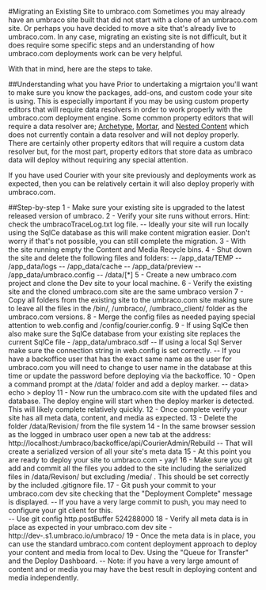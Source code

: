 #Migrating an Existing Site to umbraco.com
Sometimes you may already have an umbraco site built that did not start with a clone of an umbraco.com site.  Or perhaps you have decided to move a site that's already live to umbraco.com.  In any case, migrating an existing site is not difficult, but it does require some specific steps and an understanding of how umbraco.com deployments work can be very helpful.

With that in mind, here are the steps to take.

##Understanding what you have
Prior to undertaking a migrtaion you'll want to make sure you know the packages, add-ons, and custom code your site is using.  This is especially important if you may be using custom property editors that will require data resolvers in order to work properly with the umbraco.com deployment engine.  Some common property editors that will require a data resolver are; [Archetype](https://github.com/leekelleher/Archetype.Courier), [Mortar](https://github.com/leekelleher/umbraco-mortar/tree/develop/Src/Our.Umbraco.Mortar.Courier), and [Nested Content](https://github.com/leekelleher/umbraco-nested-content) which does not currently contain a data resolver and will not deploy properly.  There are certainly other property editors that will require a custom data resolver but, for the most part, property editors that store data as umbraco data will deploy without requiring any special attention.

If you have used Courier with your site previously and deployments work as expected, then you can be relatively certain it will also deploy properly with umbraco.com.

##Step-by-step
1 - Make sure your existing site is upgraded to the latest released version of umbraco.
2 - Verify your site runs without errors.  Hint: check the umbracoTraceLog.txt log file.
-- Ideally your site will run locally using the SqlCe database as this will make content migration easier.  Don't worry if that's not possible, you can still complete the migration.
3 - With the site running empty the Content and Media Recycle bins.
4 - Shut down the site and delete the following files and folders:
-- /app_data/TEMP
-- /app_data/logs
-- /app_data/cache
-- /app_data/preview
-- /app_data/umbraco.config
-- /data/[*]
5 - Create a new umbraco.com project and clone the Dev site to your local machine.
6 - Verify the existing site and the cloned umbraco.com site are the same umbraco version
7 - Copy all folders from the existing site to the umbraco.com site making sure to leave all the files in the /bin/, /umbraco/, /umbraco_client/ folder as the umbraco.com versions.
8 - Merge the config files as needed paying special attention to web.config and /config/courier.config. 
9 - If using SqlCe then also make sure the SqlCe database from your existing site replaces the current SqlCe file - /app_data/umbraco.sdf
-- If using a local Sql Server make sure the connection string in web.config is set correctly.
-- If you have a backoffice user that has the exact same name as the user for umbraco.com you will need to change to user name in the database at this time or update the password before deploying via the backoffice.
10 - Open a command prompt at the /data/ folder and add a deploy marker.
-- data> echo > deploy
11 - Now run the umbraco.com site with the updated files and database.  The deploy engine will start when the deploy marker is detected.  This will likely complete relatively quickly.
12 - Once complete verify your site has all meta data, content, and media as expected.
13 - Delete the folder /data/Revision/ from the file system
14 - In the same browser session as the logged in umbraco user open a new tab at the address:  http://localhost:<your port>/umbraco/backoffice/api/CourierAdmin/Rebuild
-- That will create a serialized version of all your site's meta data
15 - At this point you are ready to deploy your site to umbraco.com - yay!
16 - Make sure you git add and commit all the files you added to the site including the serialized files in /data/Revison/ but excluding /media/ .  This should be set correctly by the included .gitignore file.
17 - Git push your commit to your umbraco.com dev site checking that the "Deployment Complete" message is displayed.
-- If you have a very large commit to push, you may need to configure your git client for this.  
-- Use git config http.postBuffer 524288000
18 - Verify all meta data is in place as expected in your umbraco.com dev site - http://dev-<your project name>.s1.umbraco.io/umbraco/
19 - Once the meta data is in place, you can use the standard umbraco.com content deployment approach to deploy your content and media from local to Dev.  Using the "Queue for Transfer" and the Deploy Dashboard.
-- Note: if you have a very large amount of content and or media you may have the best result in deploying content and media independently.